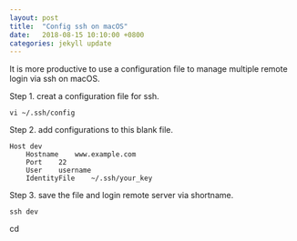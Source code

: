 ```yaml
---
layout: post
title:  "Config ssh on macOS"
date:   2018-08-15 10:10:00 +0800
categories: jekyll update
---
```


It is more productive to use a configuration file to manage multiple remote login via ssh on macOS.

Step 1. creat a configuration file for ssh.

`vi ~/.ssh/config`

Step 2. add configurations to this blank file.

```
Host dev
    Hostname    www.example.com
    Port    22
    User    username
    IdentityFile    ~/.ssh/your_key
```

Step 3. save the file and login remote server via shortname.

`ssh dev`

cd

